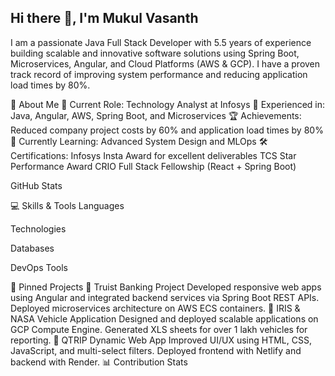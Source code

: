 ## Hi there 👋, I'm Mukul Vasanth
I am a passionate Java Full Stack Developer with 5.5 years of experience building scalable and innovative software solutions using Spring Boot, Microservices, Angular, and Cloud Platforms (AWS & GCP). I have a proven track record of improving system performance and reducing application load times by 80%.

💼 About Me
🔭 Current Role: Technology Analyst at Infosys
🚀 Experienced in: Java, Angular, AWS, Spring Boot, and Microservices
🏆 Achievements: Reduced company project costs by 60% and application load times by 80%
🌱 Currently Learning: Advanced System Design and MLOps
🛠 Certifications:
Infosys Insta Award for excellent deliverables
TCS Star Performance Award
CRIO Full Stack Fellowship (React + Spring Boot)

<!--
**9087000/9087000** is a ✨ _special_ ✨ repository because its `README.md` (this file) appears on your GitHub profile.

Here are some ideas to get you started:

- 🔭 I’m currently working on ...
- 🌱 I’m currently learning ...
- 👯 I’m looking to collaborate on ...
- 🤔 I’m looking for help with ...
- 💬 Ask me about ...
- 📫 How to reach me: ...
- 😄 Pronouns: ...
- ⚡ Fun fact: ...
-->
GitHub Stats



💻 Skills & Tools
Languages




Technologies



Databases



DevOps Tools


🌟 Pinned Projects
🔹 Truist Banking Project
Developed responsive web apps using Angular and integrated backend services via Spring Boot REST APIs.
Deployed microservices architecture on AWS ECS containers.
🔹 IRIS & NASA Vehicle Application
Designed and deployed scalable applications on GCP Compute Engine.
Generated XLS sheets for over 1 lakh vehicles for reporting.
🔹 QTRIP Dynamic Web App
Improved UI/UX using HTML, CSS, JavaScript, and multi-select filters.
Deployed frontend with Netlify and backend with Render.
📊 Contribution Stats

